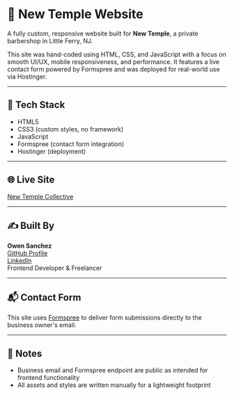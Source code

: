 # 💈 New Temple Website

A fully custom, responsive website built for **New Temple**, a private barbershop in Little Ferry, NJ.

This site was hand-coded using HTML, CSS, and JavaScript with a focus on smooth UI/UX, mobile responsiveness, and performance. It features a live contact form powered by Formspree and was deployed for real-world use via Hostinger.

---

## 🔧 Tech Stack

- HTML5
- CSS3 (custom styles, no framework)
- JavaScript
- Formspree (contact form integration)
- Hostinger (deployment)

---

## 🌐 Live Site

[New Temple Collective](https://newtemplecollective.com/)

---

## ✍️ Built By

**Owen Sanchez**  
[GitHub Profile](https://github.com/Owen-San)  
[LinkedIn](https://www.linkedin.com/in/owen-sanchez-0b9964358/)  
Frontend Developer & Freelancer

---

## 📬 Contact Form

This site uses [Formspree](https://formspree.io/) to deliver form submissions directly to the business owner's email.

---

## 📁 Notes

- Business email and Formspree endpoint are public as intended for frontend functionality
- All assets and styles are written manually for a lightweight footprint
